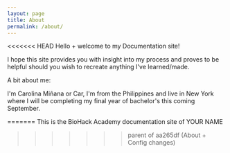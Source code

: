 ```yaml
---
layout: page
title: About
permalink: /about/
---
```


<<<<<<< HEAD
Hello + welcome to my Documentation site!

I hope this site provides you with insight into my process and proves to be helpful should you wish to recreate anything I've learned/made.

A bit about me:

I'm Carolina Miñana or Car, I'm from the Philippines and live in New York where I will be completing my final year of bachelor's this coming September.

=======
This is the BioHack Academy documentation site of YOUR NAME
>>>>>>> parent of aa265df (About + Config changes)
